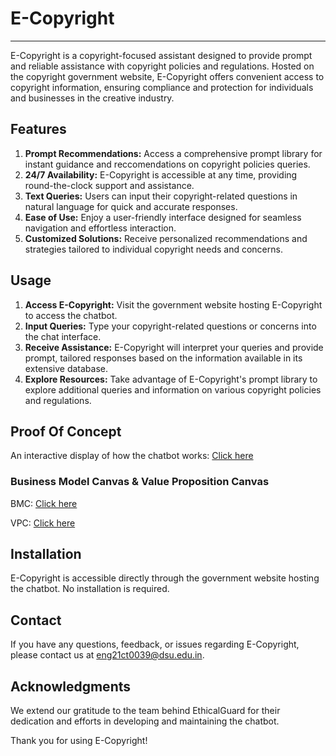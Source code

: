 # E-Copyright
---------------------------------------------------------

E-Copyright is a copyright-focused assistant designed to provide prompt and reliable assistance with copyright policies and regulations. Hosted on the copyright government website, E-Copyright offers convenient access to copyright information, ensuring compliance and protection for individuals and businesses in the creative industry.

## Features
1. **Prompt Recommendations:** Access a comprehensive prompt library for instant guidance and reccomendations on copyright policies queries.
2. **24/7 Availability:** E-Copyright is accessible at any time, providing round-the-clock support and assistance.
3. **Text Queries:** Users can input their copyright-related questions in natural language for quick and accurate responses.
4. **Ease of Use:** Enjoy a user-friendly interface designed for seamless navigation and effortless interaction.
5. **Customized Solutions:** Receive personalized recommendations and strategies tailored to individual copyright needs and concerns.

## Usage

1. **Access E-Copyright:** Visit the government website hosting E-Copyright to access the chatbot.
2. **Input Queries:** Type your copyright-related questions or concerns into the chat interface.
3. **Receive Assistance:** E-Copyright will interpret your queries and provide prompt, tailored responses based on the information available in its extensive database.
4. **Explore Resources:** Take advantage of E-Copyright's prompt library to explore additional queries and information on various copyright policies and regulations.

## Proof Of Concept

An interactive display of how the chatbot works: [Click here](https://www.figma.com/proto/iOlWVCeNOgQupCjB8rKW5w/E-Copyright?type=design&node-id=0-1&t=BIeARWYQTpyOckAt-0&scaling=contain&page-id=0%3A1&starting-point-node-id=3%3A11)

### Business Model Canvas & Value Proposition Canvas

BMC: [Click here](https://www.canva.com/design/DAF99JqoXSo/ysfUcXmXMtDZ3pkv5jMHIg/view?utm_content=DAF99JqoXSo&utm_campaign=designshare&utm_medium=link&utm_source=editor)

VPC: [Click here](https://www.canva.com/design/DAGAnYda6nw/xuVG6ZQXY4No2EnkwGLGbw/view?utm_content=DAGAnYda6nw&utm_campaign=designshare&utm_medium=link&utm_source=editor)

## Installation

E-Copyright is accessible directly through the government website hosting the chatbot. No installation is required.

## Contact

If you have any questions, feedback, or issues regarding E-Copyright, please contact us at [eng21ct0039@dsu.edu.in](mailto:eng21ct0039@dsu.edu.in).

## Acknowledgments

We extend our gratitude to the team behind EthicalGuard for their dedication and efforts in developing and maintaining the chatbot.

Thank you for using E-Copyright!

